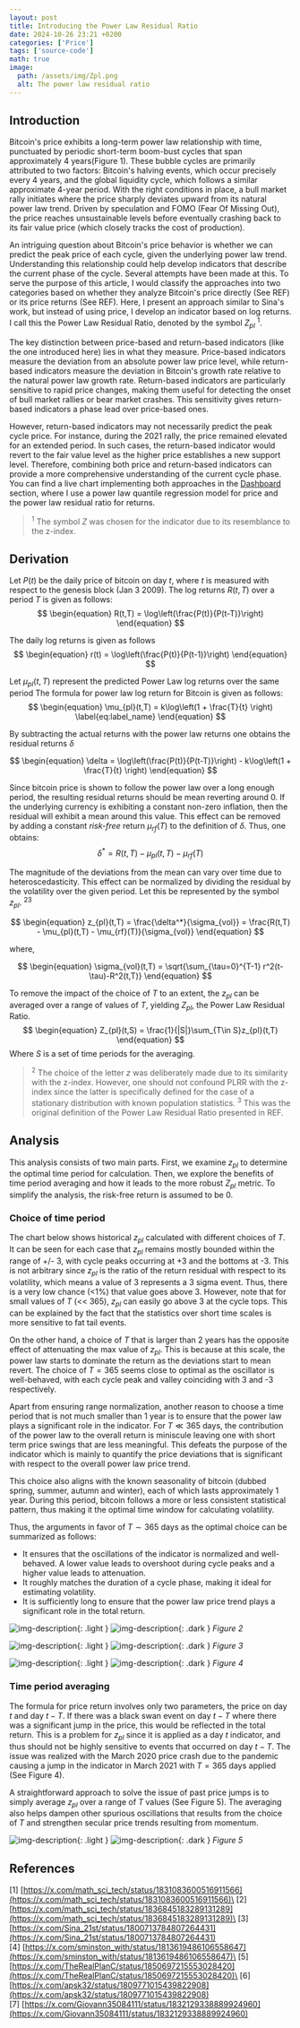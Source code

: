 ```yaml
---
layout: post
title: Introducing the Power Law Residual Ratio
date: 2024-10-26 23:21 +0200
categories: ['Price']
tags: ['source-code']
math: true
image:
  path: /assets/img/Zpl.png
  alt: The power law residual ratio
---
```



## Introduction
Bitcoin's price exhibits a long-term power law relationship with time, punctuated by periodic short-term boom-bust cycles that span approximately 4 years(Figure 1). These bubble cycles are primarily attributed to two factors: Bitcoin's halving events, which occur precisely every 4 years, and the global liquidity cycle, which follows a similar approximate 4-year period. With the right conditions in place, a bull market rally initiates where the price sharply deviates upward from its natural power law trend. Driven by speculation and FOMO (Fear Of Missing Out), the price reaches unsustainable levels before eventually crashing back to its fair value price (which closely tracks the cost of production). 

An intriguing question about Bitcoin's price behavior is whether we can predict the peak price of each cycle, given the underlying power law trend. Understanding this relationship could help develop indicators that describe the current phase of the cycle. Several attempts have been made at this. To serve the purpose of this article, I would classify the approaches into two categories based on whether they analyze Bitcoin's price directly (See REF) or its price returns (See REF). Here, I present an approach similar to Sina's work, but instead of using price, I develop an indicator based on log returns. I call this the Power Law Residual Ratio, denoted by the symbol $Z_{pl}$ <sup>1</sup>.

The key distinction between price-based and return-based indicators (like the one introduced here) lies in what they measure. Price-based indicators measure the deviation from an absolute power law price level, while return-based indicators measure the deviation in Bitcoin's growth rate relative to the natural power law growth rate. Return-based indicators are particularly sensitive to rapid price changes, making them useful for detecting the onset of bull market rallies or bear market crashes. This sensitivity gives return-based indicators a phase lead over price-based ones.

However, return-based indicators may not necessarily predict the peak cycle price. For instance, during the 2021 rally, the price remained elevated for an extended period. In such cases, the return-based indicator would revert to the fair value level as the higher price establishes a new support level. Therefore, combining both price and return-based indicators can provide a more comprehensive understanding of the current cycle phase. You can find a live chart implementing both approaches in the [Dashboard](/dashboard/#bitcoin-price-and-return-bounds) section, where I use a power law quantile regression model for price and the power law residual ratio for returns.

> <sup>1</sup> The symbol $Z$ was chosen for the indicator due to its resemblance to the z-index.

## Derivation

Let $P(t)$ be the daily price of bitcoin on day $t$, where $t$ is measured with respect to the genesis block (Jan 3 2009). The log returns $R(t,T)$ over a period $T$ is given as follows:
$$
\begin{equation}
R(t,T) = \log\left(\frac{P(t)}{P(t-T)}\right)
\end{equation}
$$

The daily log returns is given as follows
$$
\begin{equation}
r(t) = \log\left(\frac{P(t)}{P(t-1)}\right)
\end{equation}
$$

Let $\mu_{pl}(t,T)$ represent the predicted Power Law log returns over the same period The formula for power law log return for Bitcoin is given as follows:
$$
\begin{equation}
  \mu_{pl}(t,T) =  k\log\left(1 + \frac{T}{t} \right)
  \label{eq:label_name}
\end{equation}
$$

By subtracting the actual returns with the power law returns one obtains the residual returns $\delta$

$$
\begin{equation}
  \delta =  \log\left(\frac{P(t)}{P(t-T)}\right) - k\log\left(1 + \frac{T}{t} \right)
\end{equation}
$$

Since bitcoin price is shown to follow the power law over a long enough period, the resulting residual returns should be mean reverting around 0. If the underlying currency is exhibiting a constant non-zero inflation, then the residual will exhibit a mean around this value. This effect can be removed by adding a constant *risk-free* return $\mu_{rf}(T)$ to the definition of $\delta$. Thus, one obtains:
$$
\begin{equation}
  \delta^* =  R(t,T) - \mu_{pl}(t,T) - \mu_{rf}(T)
\end{equation}
$$

The magnitude of the deviations from the mean can vary over time due to heteroscedasticity. This effect can be normalized by dividing the residual by the volatility over the given period. Let this be represented by the symbol $z_{pl}$. <sup>2</sup><sup>3</sup>

$$
\begin{equation}
  z_{pl}(t,T) =  \frac{\delta^*}{\sigma_{vol}}  = \frac{R(t,T) - \mu_{pl}(t,T) - \mu_{rf}(T)}{\sigma_{vol}}
\end{equation}
$$

where,

$$
\begin{equation}
  \sigma_{vol}(t,T) =  \sqrt{\sum_{\tau=0}^{T-1} r^2(t-\tau)-R^2(t,T)}
\end{equation}
$$

To remove the impact of the choice of $T$ to an extent, the $z_{pl}$ can be averaged over a range of values of $T$, yielding $Z_{pl}$, the Power Law Residual Ratio. 
$$
\begin{equation}
    Z_{pl}(t,S)  = \frac{1}{|S|}\sum_{T\in S}z_{pl}(t,T)
\end{equation}
$$
Where $S$ is a set of time periods for the averaging.

> <sup>2</sup> The choice of the letter $z$ was deliberately made due to its similarity with the z-index. However, one should not confound PLRR with the z-index since the latter is specifically defined for the case of a stationary distribution with known population statistics. 
> <sup>3</sup> This was the original definition of the Power Law Residual Ratio presented in REF.

## Analysis
This analysis consists of two main parts. First, we examine $z_{pl}$ to determine the optimal time period for calculation. Then, we explore the benefits of time period averaging and how it leads to the more robust $Z_{pl}$ metric. To simplify the analysis, the risk-free return is assumed to be 0.

### Choice of time period
The chart below shows historical $z_{pl}$ calculated with different choices of $T$. It can be seen for each case that $z_{pl}$ remains mostly bounded within the range of +/- 3, with cycle peaks occurring at +3 and the bottoms at -3. This is not arbitrary since $z_{pl}$ is the ratio of the return residual with respect to its volatility, which means a value of 3 represents a 3 sigma event. Thus, there is a very low chance (<1%) that value goes above 3. However, note that for small values of $T$ (<< 365), $z_{pl}$ can easily go above 3 at the cycle tops. This can be explained by the fact that the statistics over short time scales is more sensitive to fat tail events. 

On the other hand, a choice of $T$ that is larger than 2 years has the opposite effect of attenuating the max value of $z_{pl}$. This is because at this scale, the power law starts to dominate the return as the deviations start to mean revert. The choice of $T=365$ seems close to optimal as the oscillator is well-behaved, with each cycle peak and valley coinciding with 3 and -3 respectively. 

Apart from ensuring range normalization, another reason to choose a time period that is not much smaller than 1 year is to ensure that the power law plays a significant role in the indicator. For $T\ll 365$ days, the contribution of the power law to the overall return is miniscule leaving one with short term price swings that are less meaningful. This defeats the purpose of the indicator which is mainly to quantify the price deviations that is significant with respect to the overall power law price trend.

This choice also aligns with the known seasonality of bitcoin (dubbed spring, summer, autumn and winter), each of which lasts approximately 1 year. During this period, bitcoin follows a more or less consistent statistical pattern, thus making it the optimal time window for calculating volatility. 

Thus, the arguments in favor of $T\sim 365$ days as the optimal choice can be summarized as follows:
* It ensures that the oscillations of the indicator is normalized and well-behaved. A lower value leads to overshoot during cycle peaks and a higher value leads to attenuation.
* It roughly matches the duration of a cycle phase, making it ideal for estimating volatility.
* It is sufficiently long to ensure that the power law price trend plays a significant role in the total return. 

![img-description](/assets/img/zpl_90.png){: .light }
![img-description](/assets/img/zpl_90_black.png){: .dark }
_Figure 2_

![img-description](/assets/img/zpl_540.png){: .light }
![img-description](/assets/img/zpl_540_black.png){: .dark }
_Figure 3_

![img-description](/assets/img/zpl_365.png){: .light }
![img-description](/assets/img/zpl_365_black.png){: .dark }
_Figure 4_


### Time period averaging
The formula for price return involves only two parameters, the price on day $t$ and day $t-T$. If there was a black swan event on day $t-T$ where there was a significant jump in the price, this would be reflected in the total return. This is a problem for $z_{pl}$ since it is applied as a day $t$ indicator, and thus should not be highly sensitive to events that occurred on day $t-T$. The issue was realized with the March 2020 price crash due to the pandemic causing a jump in the indicator in March 2021 with $T=365$ days applied (See Figure 4). 


A straightforward approach to solve the issue of past price jumps is to simply average $z_{pl}$ over a range of $T$ values (See Figure 5). The averaging also helps dampen other spurious oscillations that results from the choice of $T$ and strengthen secular price trends resulting from momentum. 

![img-description](/assets/img/Zpl_averaging.png){: .light }
![img-description](/assets/img/Zpl_averaging_invert.png){: .dark }
_Figure 5_


## References
[1] [https://x.com/math_sci_tech/status/1831083600516911566](https://x.com/math_sci_tech/status/1831083600516911566)\
[2] [https://x.com/math_sci_tech/status/1836845183289131289](https://x.com/math_sci_tech/status/1836845183289131289)\
[3] [https://x.com/Sina_21st/status/1800713784807264431](https://x.com/Sina_21st/status/1800713784807264431) \
[4] [https://x.com/sminston_with/status/1813619486106558647](https://x.com/sminston_with/status/1813619486106558647)\
[5] [https://x.com/TheRealPlanC/status/1850697215553028420](https://x.com/TheRealPlanC/status/1850697215553028420)\
[6] [https://x.com/apsk32/status/1809771015439822908](https://x.com/apsk32/status/1809771015439822908) \
[7] [https://x.com/Giovann35084111/status/1832129338889924960](https://x.com/Giovann35084111/status/1832129338889924960)